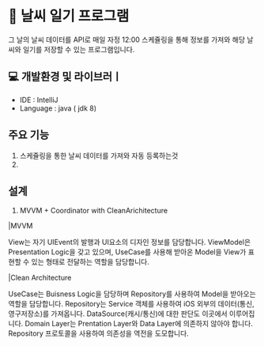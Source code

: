 # 🌅 날씨 일기 프로그램
  그 날의 날씨 데이터를 API로 매일 자정 12:00 스케쥴링을 통해 정보를 가져와 해당 날씨와 일기를 저장할 수 있는 프로그램입니다.

## 💻 개발환경 및 라이브러ㅣ
 - IDE : IntelliJ
 - Language : java ( jdk 8)

## 주요 기능
1. 스케쥴링을 통한 날씨 데이터를 가져와 자동 등록하는것
2. 

## 설계 
1. MVVM + Coordinator with CleanArichitecture

|MVVM

View는 자기 UIEvent의 발행과 UI요소의 디자인 정보를 담당합니다.
ViewModel은 Presentation Logic을 갖고 있으며, UseCase를 사용해 받아온 Model을 View가 표현할 수 있는 형태로 전달하는 역할을 담당합니다.

|Clean Architecture

UseCase는 Buisness Logic을 담당하며 Repository를 사용하여 Model을 받아오는 역할을 담당합니다.
Repository는 Service 객체를 사용하여 iOS 외부의 데이터(통신, 영구저장소)를 가져옵니다. DataSource(캐시/통신)에 대한 판단도 이곳에서 이루어집니다.
Domain Layer는 Prentation Layer와 Data Layer에 의존하지 않아야 합니다. Repository 프로토콜을 사용하여 의존성을 역전을 도모합니다.
